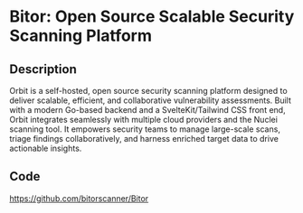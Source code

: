 # Bitor: Open Source Scalable Security Scanning Platform

## Description
Orbit is a self-hosted, open source security scanning platform designed to deliver scalable, efficient, and collaborative vulnerability assessments. Built with a modern Go-based backend and a SvelteKit/Tailwind CSS front end, Orbit integrates seamlessly with multiple cloud providers and the Nuclei scanning tool. It empowers security teams to manage large-scale scans, triage findings collaboratively, and harness enriched target data to drive actionable insights.

## Code
https://github.com/bitorscanner/Bitor
